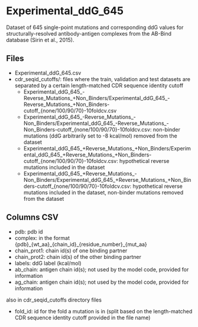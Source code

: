 # Experimental_ddG_645

Dataset of 645 single-point mutations and corresponding ddG values for structurally-resolved antibody-antigen complexes from the AB-Bind database (Sirin et al., 2015).

## Files

- Experimental_ddG_645.csv
- cdr_seqid_cutoffs/: files where the train, validation and test datasets are separated by a certain length-matched CDR sequence identity cutoff
	- Experimental_ddG_645_-Reverse_Mutations_+Non_Binders/Experimental_ddG_645_-Reverse_Mutations_+Non_Binders-cutoff_{none/100/90/70}-10foldcv.csv
	- Experimental_ddG_645_-Reverse_Mutations_-Non_Binders/Experimental_ddG_645_-Reverse_Mutations_-Non_Binders-cutoff_{none/100/90/70}-10foldcv.csv: non-binder mutations (ddG arbitrarily set to -8 kcal/mol) removed from the dataset
	- Experimental_ddG_645_+Reverse_Mutations_+Non_Binders/Experimental_ddG_645_+Reverse_Mutations_+Non_Binders-cutoff_{none/100/90/70}-10foldcv.csv: hypothetical reverse mutations included in the dataset
	- Experimental_ddG_645_+Reverse_Mutations_-Non_Binders/Experimental_ddG_645_+Reverse_Mutations_+Non_Binders-cutoff_{none/100/90/70}-10foldcv.csv: hypothetical reverse mutations included in the dataset, non-binder mutations removed from the dataset

## Columns CSV

- pdb: pdb id
- complex: in the format {pdb}\_{wt_aa}\_{chain_id}\_{residue_number}\_{mut_aa}
- chain_prot1: chain id(s) of one binding partner
- chain_prot2: chain id(s) of the other binding partner
- labels: ddG label (kcal/mol)
- ab_chain: antigen chain id(s); not used by the model code, provided for information
- ag_chain: antigen chain id(s); not used by the model code, provided for information

also in cdr_seqid_cutoffs directory files
- fold_id: id for the fold a mutation is in (split based on the length-matched CDR sequence identity cutoff provided in the file name)
